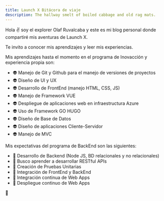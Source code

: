 ```yaml
---
title: Launch X Bitácora de viaje
description: The hallway smelt of boiled cabbage and old rag mats.
---
```


Hola ✌️  soy el explorer Olaf Ruvalcaba y este es mi blog personal donde compartiré mis aventuras de Launch X.

Te invito a conocer mis aprendizajes y leer mis experiencias.

Mis aprendizajes hasta el momento en el programa de Inovacción y experiencia propia son:
- 👽 Manejo de Git y Github para el manejo de versiones de proyectos
- 👽 Diseño de UI y UX
- 👽 Desarrollo de FrontEnd (manejo HTML, CSS, JS)
- 👽 Manejo de Framework VUE
- 👽 Despliegue de aplicaciones web en infraestructura Azure
- 👽 Uso de Framework GO HUGO
- 👽 Diseño de Base de Datos
- 👽 Diseño de aplicaciones Cliente-Servidor
- 👽 Manejo de MVC

Mis expectativas del programa de BackEnd son las siguientes:
- 🚀 Desarrollo de Backend (Node JS, BD relacionales y no relacionales)
- 🚀 Busco aprender a desarrollar RESTful APIs
- 🚀 Creación de Pruebas Unitarias
- 🚀 Integración de FrontEnd y BackEnd
- 🚀 Integración continua de Web Apps 
- 🚀 Despliegue continuo de Web Apps

🚀 
